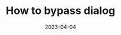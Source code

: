 ---
title: "How to bypass dialog"
description: "meta description"
date: 2023-04-04
image: "/images/posts/01.jpg"
categories: ["art"]
authors: ["sentientfx"]
tags: ["diy", "toy"]
draft: true
---